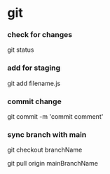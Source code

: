 # git

### check for changes

git status

### add for staging

git add filename.js

### commit change

git commit -m 'commit comment'

### sync branch with main

git checkout branchName

git pull origin mainBranchName

